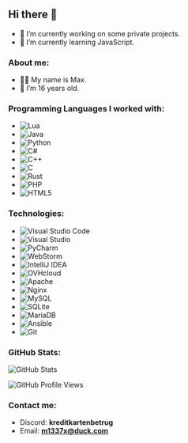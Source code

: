 ## Hi there 👋

- 🔭 I’m currently working on some private projects.
- 🌱 I’m currently learning JavaScript.

### About me:
- 🧑‍💻 My name is Max.
- 🎂 I’m 16 years old.

### Programming Languages I worked with:
- ![Lua](https://img.shields.io/badge/Lua-2C2D72?style=for-the-badge&logo=lua&logoColor=white)
- ![Java](https://img.shields.io/badge/Java-ED8B00?style=for-the-badge&logo=java&logoColor=white)
- ![Python](https://img.shields.io/badge/Python-3776AB?style=for-the-badge&logo=python&logoColor=white)
- ![C#](https://img.shields.io/badge/C%23-239120?style=for-the-badge&logo=c-sharp&logoColor=white)
- ![C++](https://img.shields.io/badge/C++-00599C?style=for-the-badge&logo=c%2B%2B&logoColor=white)
- ![C](https://img.shields.io/badge/C-A8B9CC?style=for-the-badge&logo=c&logoColor=white)
- ![Rust](https://img.shields.io/badge/Rust-000000?style=for-the-badge&logo=rust&logoColor=white)
- ![PHP](https://img.shields.io/badge/PHP-777BB4?style=for-the-badge&logo=php&logoColor=white)
- ![HTML5](https://img.shields.io/badge/HTML5-E34F26?style=for-the-badge&logo=html5&logoColor=white)

### Technologies:
- ![Visual Studio Code](https://img.shields.io/badge/Visual_Studio_Code-0078d7?style=for-the-badge&logo=visual-studio-code&logoColor=white)
- ![Visual Studio](https://img.shields.io/badge/Visual_Studio-5C2D91?style=for-the-badge&logo=visual-studio&logoColor=white)
- ![PyCharm](https://img.shields.io/badge/PyCharm-000000?style=for-the-badge&logo=pycharm&logoColor=white)
- ![WebStorm](https://img.shields.io/badge/WebStorm-000000?style=for-the-badge&logo=webstorm&logoColor=white)
- ![IntelliJ IDEA](https://img.shields.io/badge/IntelliJ_IDEA-000000?style=for-the-badge&logo=intellij-idea&logoColor=white)
- ![OVHcloud](https://img.shields.io/badge/OVHcloud-123F6D?style=for-the-badge&logo=ovh&logoColor=white)
- ![Apache](https://img.shields.io/badge/Apache-D22128?style=for-the-badge&logo=apache&logoColor=white)
- ![Nginx](https://img.shields.io/badge/Nginx-009639?style=for-the-badge&logo=nginx&logoColor=white)
- ![MySQL](https://img.shields.io/badge/MySQL-4479A1?style=for-the-badge&logo=mysql&logoColor=white)
- ![SQLite](https://img.shields.io/badge/SQLite-003B57?style=for-the-badge&logo=sqlite&logoColor=white)
- ![MariaDB](https://img.shields.io/badge/MariaDB-003545?style=for-the-badge&logo=mariadb&logoColor=white)
- ![Ansible](https://img.shields.io/badge/Ansible-EE0000?style=for-the-badge&logo=ansible&logoColor=white)
- ![Git](https://img.shields.io/badge/Git-F05032?style=for-the-badge&logo=git&logoColor=white)

### GitHub Stats:
![GitHub Stats](https://github-readme-stats.vercel.app/api?username=m1337xx&show_icons=true&hide_border=true&count_private=true)

![GitHub Profile Views](https://komarev.com/ghpvc/?username=m1337xx&style=flat-square)

### Contact me:
- Discord: **kreditkartenbetrug**
- Email: **m1337x@duck.com**

